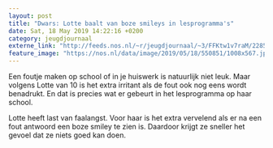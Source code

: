 ```yaml
---
layout: post
title: "Dwars: Lotte baalt van boze smileys in lesprogramma's"
date: Sat, 18 May 2019 14:22:16 +0200
category: jeugdjournaal
externe_link: "http://feeds.nos.nl/~r/jeugdjournaal/~3/FFKtw1v7raM/2285231"
feature_image: "https://nos.nl/data/image/2019/05/18/550851/1008x567.jpg"
---
```


<p>Een foutje maken op school of in je huiswerk is natuurlijk niet leuk. Maar volgens Lotte van 10 is het extra irritant als de fout ook nog eens wordt benadrukt. En dat is precies wat er gebeurt in het lesprogramma op haar school.</p>
<p>Lotte heeft last van faalangst. Voor haar is het extra vervelend als er na een fout antwoord een boze smiley te zien is. Daardoor krijgt ze sneller het gevoel dat ze niets goed kan doen.</p><img src="http://feeds.feedburner.com/~r/jeugdjournaal/~4/FFKtw1v7raM" height="1" width="1" alt=""/>
